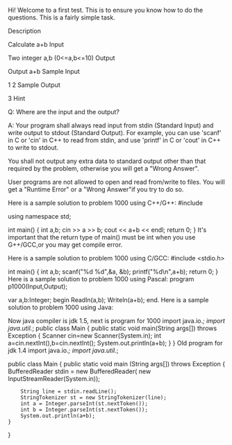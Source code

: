 Hi!
Welcome to a first test.
This is to ensure you know how to do the questions.
This is a fairly simple task.

Description

Calculate a+b
Input

Two integer a,b (0<=a,b<=10)
Output

Output a+b
Sample Input

1 2
Sample Output

3
Hint

Q: Where are the input and the output?

A: Your program shall always read input from stdin (Standard Input) and write output to stdout (Standard Output). For example, you can use 'scanf' in C or 'cin' in C++ to read from stdin, and use 'printf' in C or 'cout' in C++ to write to stdout.

You shall not output any extra data to standard output other than that required by the problem, otherwise you will get a "Wrong Answer".

User programs are not allowed to open and read from/write to files. You will get a "Runtime Error" or a "Wrong Answer"if you try to do so.

Here is a sample solution to problem 1000 using C++/G++:
#include <iostream>

using namespace std;

int main()
{
    int a,b;
    cin >> a >> b;
    cout << a+b << endl;
    return 0;
}
It's important that the return type of main() must be int when you use G++/GCC,or you may get compile error.

Here is a sample solution to problem 1000 using C/GCC:
#include <stdio.h>

int main()
{
    int a,b;
    scanf("%d %d",&a, &b);
    printf("%d\n",a+b);
    return 0;
}
Here is a sample solution to problem 1000 using Pascal:
program p1000(Input,Output);

var
  a,b:Integer;
begin
   Readln(a,b);
   Writeln(a+b);
end.
Here is a sample solution to problem 1000 using Java:

Now java compiler is jdk 1.5, next is program for 1000
import java.io.*;
import java.util.*;
public class Main
{
            public static void main(String args[]) throws Exception
            {
                    Scanner cin=new Scanner(System.in);
                    int a=cin.nextInt(),b=cin.nextInt();
                    System.out.println(a+b);
            }
}
Old program for jdk 1.4
import java.io.*;
import java.util.*;

public class Main
{
    public static void main (String args[]) throws Exception
    {
        BufferedReader stdin = 
            new BufferedReader(
                new InputStreamReader(System.in));

        String line = stdin.readLine();
        StringTokenizer st = new StringTokenizer(line);
        int a = Integer.parseInt(st.nextToken());
        int b = Integer.parseInt(st.nextToken());
        System.out.println(a+b);
    }
}